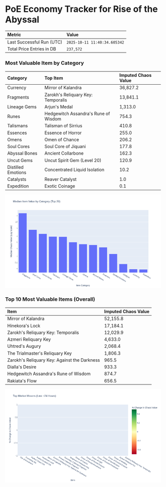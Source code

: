 # PoE Economy Tracker for Rise of the Abyssal

<!-- START_MAINTENANCE -->
| Metric | Value |
|:---|:---|
| Last Successful Run (UTC) | `2025-10-11 11:40:34.605342` |
| Total Price Entries in DB | `237,572` |

<!-- END_MAINTENANCE -->

<!-- START_DATAFRAME_DEBUG -->
<!-- END_DATAFRAME_DEBUG -->

<!-- START_CATEGORY_ANALYSIS -->
### Most Valuable Item by Category
| Category | Top Item | Imputed Chaos Value |
| :--- | :--- | :--- |
| Currency | Mirror of Kalandra | 36,827.2 |
| Fragments | Zarokh's Reliquary Key: Temporalis | 13,841.1 |
| Lineage Gems | Arjun's Medal | 1,313.0 |
| Runes | Hedgewitch Assandra's Rune of Wisdom | 754.3 |
| Talismans | Talisman of Sirrius | 410.8 |
| Essences | Essence of Horror | 255.0 |
| Omens | Omen of Chance | 206.2 |
| Soul Cores | Soul Core of Jiquani | 177.8 |
| Abyssal Bones | Ancient Collarbone | 162.3 |
| Uncut Gems | Uncut Spirit Gem (Level 20) | 120.9 |
| Distilled Emotions | Concentrated Liquid Isolation | 10.2 |
| Catalysts | Reaver Catalyst | 1.0 |
| Expedition | Exotic Coinage | 0.1 |


![Category Analysis Chart](charts/category_analysis.png)
<!-- END_ANALYSIS -->

<!-- START_ANALYSIS -->
### Top 10 Most Valuable Items (Overall)
| Item | Imputed Chaos Value |
| :--- | :--- |
| Mirror of Kalandra | 52,155.8 |
| Hinekora's Lock | 17,184.1 |
| Zarokh's Reliquary Key: Temporalis | 12,029.9 |
| Azmeri Reliquary Key | 4,633.0 |
| Uhtred's Augury | 2,068.4 |
| The Trialmaster's Reliquary Key | 1,806.3 |
| Zarokh's Reliquary Key: Against the Darkness | 965.5 |
| Dialla's Desire | 933.3 |
| Hedgewitch Assandra's Rune of Wisdom | 874.7 |
| Rakiata's Flow | 656.5 |


![Market Movers Chart](charts/market_movers.png)
<!-- END_ANALYSIS -->
